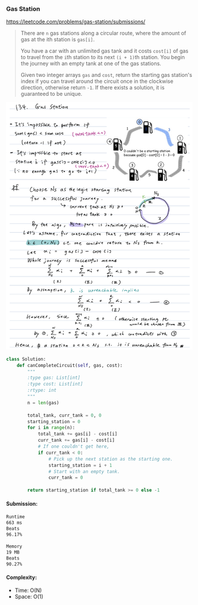### Gas Station

https://leetcode.com/problems/gas-station/submissions/

>There are `n` gas stations along a circular route, where the amount of gas at the ith station is `gas[i]`.
>
>You have a car with an unlimited gas tank and it costs `cost[i]` of gas to travel from the `i`th station to its next `(i + 1)`th station. You begin the journey with an empty tank at one of the gas stations.
>
>Given two integer arrays `gas` and `cost`, return the starting gas station's index if you can travel around the circuit once in the clockwise direction, otherwise return `-1`. If there exists a solution, it is guaranteed to be unique.

<p>
    <img src="../images/134_gas.jpg" width="800" />
</p>

```python
class Solution:
    def canCompleteCircuit(self, gas, cost):
        """
        :type gas: List[int]
        :type cost: List[int]
        :rtype: int
        """
        n = len(gas)
        
        total_tank, curr_tank = 0, 0
        starting_station = 0
        for i in range(n):
            total_tank += gas[i] - cost[i]
            curr_tank += gas[i] - cost[i]
            # If one couldn't get here,
            if curr_tank < 0:
                # Pick up the next station as the starting one.
                starting_station = i + 1
                # Start with an empty tank.
                curr_tank = 0
        
        return starting_station if total_tank >= 0 else -1
```

#### Submission:
```
Runtime
663 ms
Beats
96.17%

Memory
19 MB
Beats
90.27%
```
#### Complexity:
- Time: O(N)
- Space: O(1)
